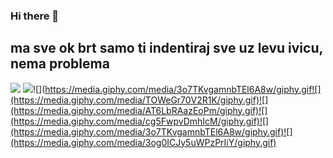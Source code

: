 ### Hi there 👋

<!--
**duki/duki** is a ✨ _special_ ✨ repository because its `README.md` (this file) appears on your GitHub profile.

Here are some ideas to get you started:

- 🔭 I’m currently working on ...
- 🌱 I’m currently learning ...
- 👯 I’m looking to collaborate on ...
- 🤔 I’m looking for help with ...
- 💬 Ask me about ...
- 📫 How to reach me: ...
- 😄 Pronouns: ...
- ⚡ Fun fact: ...
-->
## ma sve ok brt samo ti indentiraj sve uz levu ivicu, nema problema
![](https://media.giphy.com/media/Zp05nQgivOlDq/giphy.gif) ![](https://media.giphy.com/media/d7SnByEMkrdeoVQ2lT/giphy.gif)![](https://media.giphy.com/media/3o7TKvgamnbTEl6A8w/giphy.gif![](https://media.giphy.com/media/TOWeGr70V2R1K/giphy.gif)![](https://media.giphy.com/media/AT6LbRAazEoPm/giphy.gif)![](https://media.giphy.com/media/cg5FwpvDmhIcM/giphy.gif)![](https://media.giphy.com/media/3o7TKvgamnbTEl6A8w/giphy.gif)![](https://media.giphy.com/media/3og0ICJy5uWPzPrIiY/giphy.gif)
